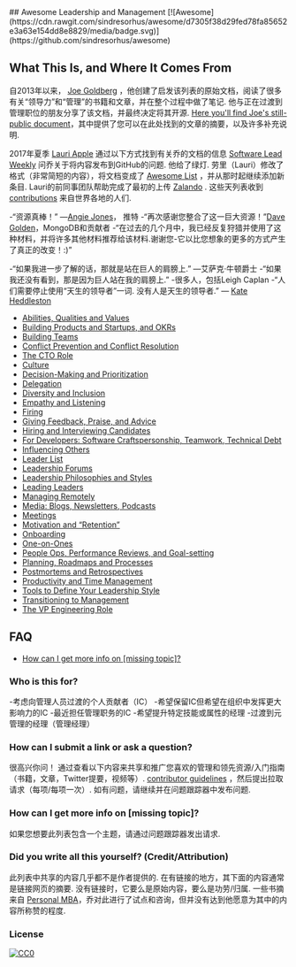 <div class="github-widget" data-repo="LappleApple/awesome-leading-and-managing"></div>
<script async src="https://pagead2.googlesyndication.com/pagead/js/adsbygoogle.js"></script><ins class="adsbygoogle" style="display:block" data-ad-client="ca-pub-6890694312814945" data-ad-slot="5473692530" data-ad-format="auto"  data-full-width-responsive="true"></ins>
## Awesome Leadership and Management [![Awesome](https://cdn.rawgit.com/sindresorhus/awesome/d7305f38d29fed78fa85652e3a63e154dd8e8829/media/badge.svg)](https://github.com/sindresorhus/awesome)

## What This Is, and Where It Comes From
自2013年以来， [Joe Goldberg](https://twitter.com/tenaciousjoe) ，他创建了启发该列表的原始文档，阅读了很多有关“领导力”和“管理”的书籍和文章，并在整个过程中做了笔记. 他与正在过渡到管理职位的朋友分享了该文档，并最终决定将其开源. [Here you'll find Joe's still-public document](https://docs.google.com/document/d/1R1O0OEsQpZcBcLheRlomDrmR2tyEpdRNFnjbLALmbH4/edit#heading=h.loq53mbwc6ut)，其中提供了您可以在此处找到的文章的摘要，以及许多补充说明.

2017年夏季 [Lauri Apple](https://twitter.com/lauri_apple) 通过以下方式找到有关乔的文档的信息 [Software Lead Weekly](http://softwareleadweekly.com/) 问乔关于将内容发布到GitHub的问题. 他给了绿灯. 劳里（Lauri）修改了格式（非常简短的内容），将文档变成了 [Awesome List](https://github.com/sindresorhus/awesome) ，并从那时起继续添加新条目.  Lauri的前同事团队帮助完成了最初的上传 [Zalando](https://jobs.zalando.com/tech/) . 这些天列表收到 [contributions](https://github.com/LappleApple/awesome-leading-and-managing/blob/master/CONTRIBUTING.md) 来自世界各地的人们.

 -“资源真棒！”  —[Angie Jones](https://twitter.com/techgirl1908/status/888771075294642178)， 推特
-“再次感谢您整合了这一巨大资源！”[Dave Golden](https://twitter.com/xdg)，MongoDB和贡献者
-“在过去的几个月中，我已经反复狩猎并使用了这种材料，并将许多其他材料推荐给该材料.谢谢您-它以比您想象的更多的方式产生了真正的改变！:)”

 -“如果我进一步了解的话，那就是站在巨人的肩膀上.”  —艾萨克·牛顿爵士
 -“如果我还没有看到，那是因为巨人站在我的肩膀上.”  -很多人，包括Leigh Caplan
 -“人们需要停止使用“天生的领导者”一词. 没有人是天生的领导者.”  — [Kate Heddleston](https://twitter.com/heddle317) 

- [Abilities, Qualities and Values](https://github.com/LappleApple/awesome-leading-and-managing/blob/master/Abilities-Qualities-Values.md)
- [Building Products and Startups, and OKRs](https://github.com/LappleApple/awesome-leading-and-managing/blob/master/Building-Products-and-Startups-OKRs.md)
- [Building Teams](https://github.com/LappleApple/awesome-leading-and-managing/blob/master/Building-Teams.md)
- [Conflict Prevention and Conflict Resolution](https://github.com/LappleApple/awesome-leading-and-managing/blob/master/Conflict-Prevention-Resolution.md)
- [The CTO Role](https://github.com/LappleApple/awesome-leading-and-managing/blob/master/The-CTO-role.md)
- [Culture](https://github.com/LappleApple/awesome-leading-and-managing/blob/master/Culture.md)
- [Decision-Making and Prioritization](https://github.com/LappleApple/awesome-leading-and-managing/blob/master/Decision-Making-and-Prioritization.md)
- [Delegation](https://github.com/LappleApple/awesome-leading-and-managing/blob/master/Delegation.md)
- [Diversity and Inclusion](https://github.com/LappleApple/awesome-leading-and-managing/blob/master/Diversity-and-Inclusion.md)
- [Empathy and Listening](https://github.com/LappleApple/awesome-leading-and-managing/blob/master/Empathy-and-Listening.md)
- [Firing](https://github.com/LappleApple/awesome-leading-and-managing/blob/master/Firing.md)
- [Giving Feedback, Praise, and Advice](https://github.com/LappleApple/awesome-leading-and-managing/blob/master/Giving-Feedback-Praise-and-Advice.md)
- [Hiring and Interviewing Candidates](https://github.com/LappleApple/awesome-leading-and-managing/blob/master/Hiring-and-Interviewing.md)
- [For Developers: Software Craftspersonship, Teamwork, Technical Debt](https://github.com/LappleApple/awesome-leading-and-managing/blob/master/For-Developers-Teamwork-TechDebt.md)
- [Influencing Others](https://github.com/LappleApple/awesome-leading-and-managing/blob/master/Influencing-Others.md)
- [Leader List](https://github.com/LappleApple/awesome-leading-and-managing/blob/master/Leader-List.md)
- [Leadership Forums](https://github.com/LappleApple/awesome-leading-and-managing/blob/master/Leadership-Forums.md)
- [Leadership Philosophies and Styles](https://github.com/LappleApple/awesome-leading-and-managing/blob/master/Leadership-Philosophies-and-Styles.md)
- [Leading Leaders](https://github.com/LappleApple/awesome-leading-and-managing/blob/master/Leading-Leaders.md)
- [Managing Remotely](https://github.com/LappleApple/awesome-leading-and-managing/blob/master/Managing-Remotely.md)
- [Media: Blogs, Newsletters, Podcasts](https://github.com/LappleApple/awesome-leading-and-managing/blob/master/Media-Blogs-Newsletters-Podcasts.md)
- [Meetings](https://github.com/LappleApple/awesome-leading-and-managing/blob/master/Meetings.md)
- [Motivation and “Retention”](https://github.com/LappleApple/awesome-leading-and-managing/blob/master//Motivation-Retention.md)
- [Onboarding](https://github.com/LappleApple/awesome-leading-and-managing/blob/master/Onboarding.md)
- [One-on-Ones](https://github.com/LappleApple/awesome-leading-and-managing/blob/master/One-on-Ones.md)
- [People Ops, Performance Reviews, and Goal-setting](https://github.com/LappleApple/awesome-leading-and-managing/blob/master/People-Ops-Perf-Reviews-and-Goal-setting.md)
- [Planning, Roadmaps and Processes](https://github.com/LappleApple/awesome-leading-and-managing/blob/master/Planning-roadmaps.md)
- [Postmortems and Retrospectives](https://github.com/LappleApple/awesome-leading-and-managing/blob/master/Postmortems-Retrospectives.md)
- [Productivity and Time Management](https://github.com/LappleApple/awesome-leading-and-managing/blob/master/Productivity-and-Time-Management.md)
- [Tools to Define Your Leadership Style](https://github.com/LappleApple/awesome-leading-and-managing/blob/master/Tools-to-Define-Your-Leadership-Style.md)
- [Transitioning to Management](https://github.com/LappleApple/awesome-leading-and-managing/blob/master/Transitioning%20to%20Management.md)
- [The VP Engineering Role](https://github.com/LappleApple/awesome-leading-and-managing/blob/master/The-VP-Engineering-Role.md)

## FAQ
- [How can I get more info on [missing topic]?](#how-can-i-get-more-info-on-missing-topic)

### Who is this for?
-考虑向管理人员过渡的个人贡献者（IC）
-希望保留IC但希望在组织中发挥更大影响力的IC
-最近担任管理职务的IC
-希望提升特定技能或属性的经理
-过渡到元管理的经理（管理经理）

### How can I submit a link or ask a question?
很高兴你问！ 通过查看以下内容来共享和推广您喜欢的管理和领先资源/入门指南（书籍，文章，Twitter提要，视频等）. [contributor guidelines](https://github.com/LappleApple/awesome-leading-and-managing/blob/master/CONTRIBUTING.md) ，然后提出拉取请求（每项/每项一次）. 如有问题，请继续并在问题跟踪器中发布问题. 

### How can I get more info on [missing topic]?
如果您想要此列表包含一个主题，请通过问题跟踪器发出请求.

### Did you write all this yourself? (Credit/Attribution)
此列表中共享的内容几乎都不是作者提供的. 在有链接的地方，其下面的内容通常是链接网页的摘要. 没有链接时，它要么是原始内容，要么是功劳/归属. 一些书摘来自 [Personal MBA](https://personalmba.com/)，乔对此进行了试点和咨询，但并没有达到他愿意为其中的内容所称赞的程度.

### License

[![CC0](http://mirrors.creativecommons.org/presskit/buttons/88x31/svg/cc-zero.svg)](https://creativecommons.org/publicdomain/zero/1.0/)
